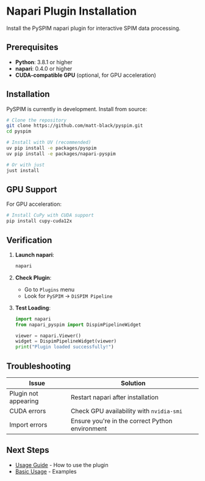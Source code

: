 # Napari Plugin Installation

Install the PySPIM napari plugin for interactive SPIM data processing.

## Prerequisites

- **Python**: 3.8.1 or higher
- **napari**: 0.4.0 or higher
- **CUDA-compatible GPU** (optional, for GPU acceleration)

## Installation

PySPIM is currently in development. Install from source:

```bash
# Clone the repository
git clone https://github.com/matt-black/pyspim.git
cd pyspim

# Install with UV (recommended)
uv pip install -e packages/pyspim
uv pip install -e packages/napari-pyspim

# Or with just
just install
```

## GPU Support

For GPU acceleration:

```bash
# Install CuPy with CUDA support
pip install cupy-cuda12x
```

## Verification

1. **Launch napari**:
   ```bash
   napari
   ```

2. **Check Plugin**:
   - Go to `Plugins` menu
   - Look for `PySPIM` → `DiSPIM Pipeline`

3. **Test Loading**:
   ```python
   import napari
   from napari_pyspim import DispimPipelineWidget
   
   viewer = napari.Viewer()
   widget = DispimPipelineWidget(viewer)
   print("Plugin loaded successfully!")
   ```

## Troubleshooting

| **Issue** | **Solution** |
|-----------|--------------|
| Plugin not appearing | Restart napari after installation |
| CUDA errors | Check GPU availability with `nvidia-smi` |
| Import errors | Ensure you're in the correct Python environment |

## Next Steps

- [Usage Guide](usage.md) - How to use the plugin
- [Basic Usage](../../user-guide/basic-usage.md) - Examples 